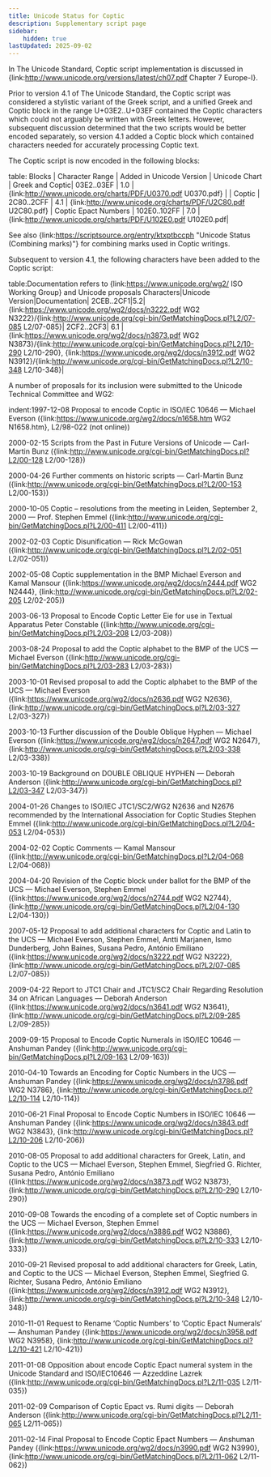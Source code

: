 ```yaml
---
title: Unicode Status for Coptic
description: Supplementary script page
sidebar:
    hidden: true
lastUpdated: 2025-09-02
---
```


In The Unicode Standard, Coptic script implementation  is discussed in {link:http://www.unicode.org/versions/latest/ch07.pdf Chapter 7 Europe-I}. 

Prior to version 4.1 of The Unicode Standard, the Coptic script was considered a stylistic variant of the Greek script, and a unified Greek and Coptic block in the range U+03E2..U+03EF contained the Coptic characters which could not arguably be written with Greek letters. However, subsequent discussion determined that the two scripts would be better encoded separately, so version 4.1 added a Coptic block which contained characters needed for accurately processing Coptic text.

[comment]: # (end of intro)

[comment]: # (start of blocks)

The Coptic script is now encoded in the following blocks:

table:
Blocks | Character Range | Added in Unicode Version | Unicode Chart |
Greek and Coptic| 03E2..03EF | 1.0 | {link:http://www.unicode.org/charts/PDF/U0370.pdf U0370.pdf} |  |
Coptic | 2C80..2CFF | 4.1 | {link:http://www.unicode.org/charts/PDF/U2C80.pdf U2C80.pdf} |
Coptic Epact Numbers | 102E0..102FF | 7.0 | {link:http://www.unicode.org/charts/PDF/U102E0.pdf U102E0.pdf|

See also {link:https://scriptsource.org/entry/ktxptbccph "Unicode Status (Combining marks)"} for combining marks used in Coptic writings.

[comment]: # (end of blocks)

[comment]: # (start of chars)

Subsequent to version 4.1, the following characters have been added to the Coptic script:

table:Documentation refers to {link:https://www.unicode.org/wg2/ ISO Working Group} and Unicode proposals
Characters|Unicode Version|Documentation|
2CEB..2CF1|5.2| {link:https://www.unicode.org/wg2/docs/n3222.pdf WG2 N3222}/{link:http://www.unicode.org/cgi-bin/GetMatchingDocs.pl?L2/07-085 L2/07-085}|
2CF2..2CF3| 6.1 |{link:https://www.unicode.org/wg2/docs/n3873.pdf WG2 N3873}/{link:http://www.unicode.org/cgi-bin/GetMatchingDocs.pl?L2/10-290 L2/10-290}, {link:https://www.unicode.org/wg2/docs/n3912.pdf WG2 N3912}/{link:http://www.unicode.org/cgi-bin/GetMatchingDocs.pl?L2/10-348 L2/10-348}|

[comment]: # (end of chars)

[comment]: # (start of rest)

A number of proposals for its inclusion were submitted to the Unicode Technical Committee and WG2:

indent:1997-12-08 Proposal to encode Coptic in ISO/IEC 10646 — Michael Everson ({link:https://www.unicode.org/wg2/docs/n1658.htm WG2 N1658.htm}, L2/98-022 (not online))

2000-02-15 Scripts from the Past in Future Versions of Unicode — Carl-Martin Bunz ({link:http://www.unicode.org/cgi-bin/GetMatchingDocs.pl?L2/00-128 L2/00-128})

2000-04-26 Further comments on historic scripts — Carl-Martin Bunz ({link:http://www.unicode.org/cgi-bin/GetMatchingDocs.pl?L2/00-153 L2/00-153})

2000-10-05 Coptic – resolutions from the meeting in Leiden, September 2, 2000 — Prof. Stephen Emmel ({link:http://www.unicode.org/cgi-bin/GetMatchingDocs.pl?L2/00-411 L2/00-411})

2002-02-03 Coptic Disunification — Rick McGowan ({link:http://www.unicode.org/cgi-bin/GetMatchingDocs.pl?L2/02-051 L2/02-051})

2002-05-08 Coptic supplementation in the BMP Michael Everson and Kamal Mansour ({link:https://www.unicode.org/wg2/docs/n2444.pdf WG2 N2444}, {link:http://www.unicode.org/cgi-bin/GetMatchingDocs.pl?L2/02-205 L2/02-205})

2003-06-13 Proposal to Encode Coptic Letter Eie for use in Textual Apparatus Peter Constable ({link:http://www.unicode.org/cgi-bin/GetMatchingDocs.pl?L2/03-208 L2/03-208})

2003-08-24 Proposal to add the Coptic alphabet to the BMP of the UCS — Michael Everson ({link:http://www.unicode.org/cgi-bin/GetMatchingDocs.pl?L2/03-283 L2/03-283})

2003-10-01 Revised proposal to add the Coptic alphabet to the BMP of the UCS — Michael Everson ({link:https://www.unicode.org/wg2/docs/n2636.pdf WG2 N2636}, {link:http://www.unicode.org/cgi-bin/GetMatchingDocs.pl?L2/03-327 L2/03-327})

2003-10-13 Further discussion of the Double Oblique Hyphen — Michael Everson ({link:https://www.unicode.org/wg2/docs/n2647.pdf WG2 N2647}, {link:http://www.unicode.org/cgi-bin/GetMatchingDocs.pl?L2/03-338 L2/03-338})

2003-10-19 Background on DOUBLE OBLIQUE HYPHEN — Deborah Anderson ({link:http://www.unicode.org/cgi-bin/GetMatchingDocs.pl?L2/03-347 L2/03-347})

2004-01-26 Changes to ISO/IEC JTC1/SC2/WG2 N2636 and N2676 recommended by the International Association for Coptic Studies Stephen Emmel ({link:http://www.unicode.org/cgi-bin/GetMatchingDocs.pl?L2/04-053 L2/04-053})

2004-02-02 Coptic Comments — Kamal Mansour ({link:http://www.unicode.org/cgi-bin/GetMatchingDocs.pl?L2/04-068 L2/04-068})

2004-04-20 Revision of the Coptic block under ballot for the BMP of the UCS — Michael Everson, Stephen Emmel ({link:https://www.unicode.org/wg2/docs/n2744.pdf WG2 N2744}, {link:http://www.unicode.org/cgi-bin/GetMatchingDocs.pl?L2/04-130 L2/04-130})

2007-05-12 Proposal to add additional characters for Coptic and Latin to the UCS — Michael Everson, Stephen Emmel, Antti Marjanen, Ismo Dunderberg, John Baines, Susana Pedro, António Emiliano ({link:https://www.unicode.org/wg2/docs/n3222.pdf WG2 N3222}, {link:http://www.unicode.org/cgi-bin/GetMatchingDocs.pl?L2/07-085 L2/07-085})

2009-04-22 Report to JTC1 Chair and JTC1/SC2 Chair Regarding Resolution 34 on African Languages — Deborah Anderson ({link:https://www.unicode.org/wg2/docs/n3641.pdf WG2 N3641}, {link:http://www.unicode.org/cgi-bin/GetMatchingDocs.pl?L2/09-285 L2/09-285})

2009-09-15 Proposal to Encode Coptic Numerals in ISO/IEC 10646 — Anshuman Pandey   ({link:http://www.unicode.org/cgi-bin/GetMatchingDocs.pl?L2/09-163 L2/09-163})

2010-04-10 Towards an Encoding for Coptic Numbers in the UCS — Anshuman Pandey ({link:https://www.unicode.org/wg2/docs/n3786.pdf WG2 N3786}, {link:http://www.unicode.org/cgi-bin/GetMatchingDocs.pl?L2/10-114 L2/10-114})

2010-06-21 Final Proposal to Encode Coptic Numbers in ISO/IEC 10646 — Anshuman Pandey ({link:https://www.unicode.org/wg2/docs/n3843.pdf WG2 N3843}, {link:http://www.unicode.org/cgi-bin/GetMatchingDocs.pl?L2/10-206 L2/10-206})

2010-08-05 Proposal to add additional characters for Greek, Latin, and Coptic to the UCS — Michael Everson, Stephen Emmel, Siegfried G. Richter, Susana Pedro, António Emiliano ({link:https://www.unicode.org/wg2/docs/n3873.pdf WG2 N3873}, {link:http://www.unicode.org/cgi-bin/GetMatchingDocs.pl?L2/10-290 L2/10-290})

2010-09-08 Towards the encoding of a complete set of Coptic numbers in the UCS — Michael Everson, Stephen Emmel ({link:https://www.unicode.org/wg2/docs/n3886.pdf WG2 N3886}, {link:http://www.unicode.org/cgi-bin/GetMatchingDocs.pl?L2/10-333 L2/10-333})

2010-09-21 Revised proposal to add additional characters for Greek, Latin, and Coptic to the UCS — Michael Everson, Stephen Emmel, Siegfried G. Richter, Susana Pedro, António Emiliano ({link:https://www.unicode.org/wg2/docs/n3912.pdf WG2 N3912}, {link:http://www.unicode.org/cgi-bin/GetMatchingDocs.pl?L2/10-348 L2/10-348})

2010-11-01 Request to Rename ‘Coptic Numbers’ to ‘Coptic Epact Numerals’ — Anshuman Pandey        ({link:https://www.unicode.org/wg2/docs/n3958.pdf WG2 N3958}, {link:http://www.unicode.org/cgi-bin/GetMatchingDocs.pl?L2/10-421 L2/10-421})

2011-01-08 Opposition about encode Coptic Epact numeral system in the Unicode Standard and ISO/IEC10646 — Azzeddine Lazrek ({link:http://www.unicode.org/cgi-bin/GetMatchingDocs.pl?L2/11-035 L2/11-035})

2011-02-09 Comparison of Coptic Epact vs. Rumi digits — Deborah Anderson ({link:http://www.unicode.org/cgi-bin/GetMatchingDocs.pl?L2/11-065 L2/11-065})

2011-02-14 Final Proposal to Encode Coptic Epact Numbers — Anshuman Pandey ({link:https://www.unicode.org/wg2/docs/n3990.pdf WG2 N3990}, {link:http://www.unicode.org/cgi-bin/GetMatchingDocs.pl?L2/11-062 L2/11-062})
